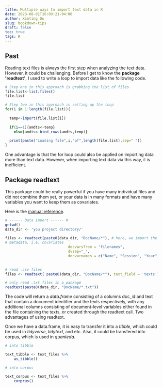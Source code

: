```yaml
---
title: Multiple ways to import text data in R
date: 2023-08-01T16:00:21-04:00
author: Xinting Du
slug: bookdown-tips
draft: false
toc: true
tags: R
---
```



## Past
Reading text files is always the first step when analyzing the text data. However, it could be challenging. Before I get to know the **package 'readtext'**, I used to write a loop to import data like the following code.


```r
# Step one in this approach is grabbing the list of files. 
file.list<-list.files()
file.list

# Step two in this approach is setting up the loop
for(i in 1:length(file.list)){
  
  temp<-import(file.list[i])
  
  if(i==1){amdts<-temp}
  	else{amdts<-bind_rows(amdts,temp)}
  
  print(paste("Loading file",i,"of",length(file.list),sep=" "))
}

```
One advantage is that the for loop could also be applied on importing data more than text data. However, when importing text data via this way, it is inefficient.



## Package readtext

This package could be really powerful if you have many individual files and did not combine them yet, or your data is in many formats and have many variables you want to keep them as covariates.

Here is the [manual reference](https://cran.r-project.org/web/packages/readtext/readtext.pdf).


```r
# ------ Data import ------ #
getwd()
data_dir <- 'you project directory/' 

files <- readtext(paste0(data_dir, "DocName/*"), # here, we import the raw files, drawing document metadata from the file names
# metadata, i.e. covariates
                             docvarsfrom = "filenames", 
                             dvsep="_", 
                             docvarnames = c("Name", "Session", "Year", "Actor", "Speech"))
                             
                             
# read .csv files
files <- readtext( paste0(data_dir, "DocName/*"), text_field = 'texts')                

# only read .txt files in a package
readtext(paste0(data_dir, "DocName/*.txt"))                          

```
The code will return a *data.frame* consisting of a columns doc_id and text that contain a document identifier and the texts respectively, with any additional columns consisting of document-level variables either found in the file containing the texts, or created through the readtext call.
Two advantages of using readtext. 

Once we have a data.frame, it is easy to transfer it into a *tibble*, which could be used in *tidyverse*, *tidytext*, and etc. 
Also, it could be transfered into corpus, which is used in *quanteda*.

```r
# into tibble

text_tibble <- text_files %>% 
	as_tibble()

# into corpus

text_corpus <- text_files %>%
	corprus()
```

